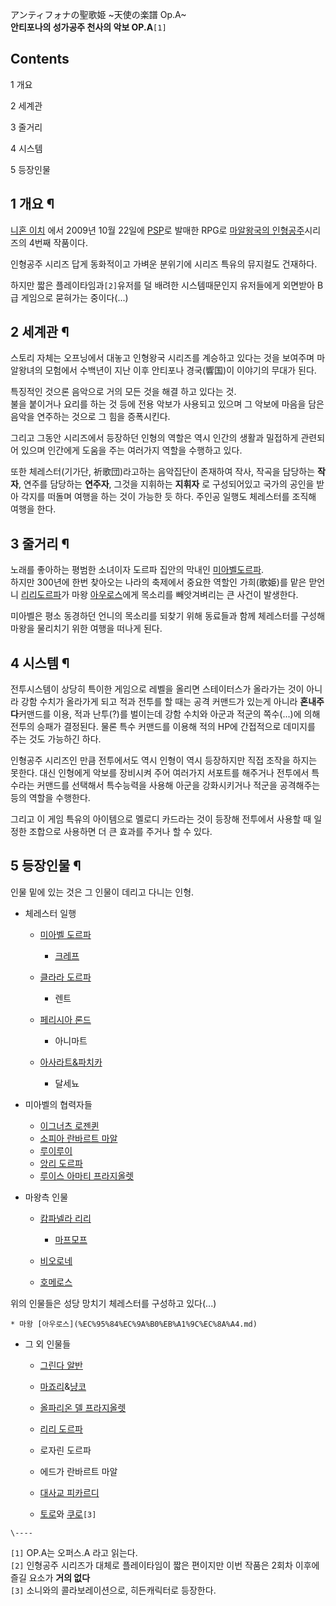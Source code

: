 アンティフォナの聖歌姫 ~天使の楽譜 Op.A~  
**안티포나의 성가공주 천사의 악보 OP.A**`[1]`

## Contents

    

1 개요

2 세계관

3 줄거리

4 시스템

5 등장인물

## 1 개요 ¶

[니혼 이치](%EB%8B%88%ED%98%BC%20%EC%9D%B4%EC%B9%98.md) 에서 2009년 10월 22일에
[PSP](PSP.md)로 발매한 RPG로 [마알왕국의 인형공주](%EB%A7%88%EC%95%8C%EC%99%95%EA%B5%AD%EC%9D%98%20%EC%9D%B8%ED%98%95%EA%B3%B5%EC%A3%BC.md)시리즈의 4번째 작품이다.

  

인형공주 시리즈 답게 동화적이고 가벼운 분위기에 시리즈 특유의 뮤지컬도 건재하다.  

  

하지만 짧은 플레이타임과`[2]`유저를 덜 배려한 시스템때문인지 유저들에게 외면받아 B급 게임으로 묻혀가는 중이다(...)

## 2 세계관 ¶

스토리 자체는 오프닝에서 대놓고 인형왕국 시리즈를 계승하고 있다는 것을 보여주며 마알왕녀의 모험에서 수백년이 지난 이후 안티포나
경국(響国)이 이야기의 무대가 된다.  

  

특징적인 것으론 음악으로 거의 모든 것을 해결 하고 있다는 것.  
불을 붙이거나 요리를 하는 것 등에 전용 악보가 사용되고 있으며 그 악보에 마음을 담은 음악을 연주하는 것으로 그 힘을 증폭시킨다.

  

그리고 그동안 시리즈에서 등장하던 인형의 역할은 역시 인간의 생활과 밀접하게 관련되어 있으며 인간에게 도움을 주는 여러가지 역할을 수행하고
있다.  

  

또한 체레스터(기가단, 祈歌団)라고하는 음악집단이 존재하여 작사, 작곡을 담당하는 **작자**, 연주를 담당하는 **연주자**, 그것을
지휘하는 **지휘자** 로 구성되어있고 국가의 공인을 받아 각지를 떠돌며 여행을 하는 것이 가능한 듯 하다. 주인공 일행도 체레스터를 조직해
여행을 한다.

## 3 줄거리 ¶

노래를 좋아하는 평범한 소녀이자 도르파 집안의 막내인 [미아벨도르파](%EB%AF%B8%EC%95%84%EB%B2%A8%20%EB%8F%84%EB%A5%B4%ED%8C%8C.md).  
하지만 300년에 한번 찾아오는 나라의 축제에서 중요한 역할인 가희(歌姫)를 맡은 맏언니 [리리도르파](%EB%A6%AC%EB%A6%AC%20%EB%8F%84%EB%A5%B4%ED%8C%8C.md)가 마왕
[아우로스](%EC%95%84%EC%9A%B0%EB%A1%9C%EC%8A%A4.md)에게 목소리를 빼앗겨벼리는 큰 사건이 발생한다.

  

미아벨은 평소 동경하던 언니의 목소리를 되찾기 위해 동료들과 함께 체레스터를 구성해 마왕을 물리치기 위한 여행을 떠나게 된다.  

## 4 시스템 ¶

전투시스템이 상당히 특이한 게임으로 레벨을 올리면 스테이터스가 올라가는 것이 아니라 강함 수치가 올라가게 되고 적과 전투를 할 때는 공격
커맨드가 있는게 아니라 **혼내주다**커맨드를 이용, 적과 난투(?)를 벌이는데 강함 수치와 아군과 적군의 쪽수(...)에 의해 전투의
승패가 결정된다. 물론 특수 커맨드를 이용해 적의 HP에 간접적으로 데미지를 주는 것도 가능하긴 하다.

  

인형공주 시리즈인 만큼 전투에서도 역시 인형이 역시 등장하지만 직접 조작을 하지는 못한다. 대신 인형에게 악보를 장비시켜 주어 여러가지
서포트를 해주거나 전투에서 특수라는 커맨드를 선택해서 특수능력을 사용해 아군을 강화시키거나 적군을 공격해주는 등의 역할을 수행한다.  

  

그리고 이 게임 특유의 아이템으로 멜로디 카드라는 것이 등장해 전투에서 사용할 때 일정한 조합으로 사용하면 더 큰 효과를 주거나 할 수
있다.  

## 5 등장인물 ¶

인물 밑에 있는 것은 그 인물이 데리고 다니는 인형.  

  

  * 체레스터 일행  

    * [미아벨 도르파](%EB%AF%B8%EC%95%84%EB%B2%A8%20%EB%8F%84%EB%A5%B4%ED%8C%8C.md)  

      * [크레프](%ED%81%AC%EB%A0%88%ED%94%84.md)
    * [클라라 도르파](%ED%81%B4%EB%9D%BC%EB%9D%BC%20%EB%8F%84%EB%A5%B4%ED%8C%8C.md)   

      * 렌트  

    * [페리시아 론드](%ED%8E%98%EB%A6%AC%EC%8B%9C%EC%95%84%20%EB%A1%A0%EB%93%9C.md)  

      * 아니마트  

    * [아사라트&파치카](%EC%95%84%EC%82%AC%EB%9D%BC%ED%8A%B8%26%ED%8C%8C%EC%B9%98%EC%B9%B4.md)  

      * 달세뇨  

  * 미아벨의 협력자들  

    * [이그너츠 로젠퀸](%EC%9D%B4%EA%B7%B8%EB%84%88%EC%B8%A0%20%EB%A1%9C%EC%A0%A0%ED%80%B8.md)
    * [소피아 란바르트 마알](%EC%86%8C%ED%94%BC%EC%95%84%20%EB%9E%80%EB%B0%94%EB%A5%B4%ED%8A%B8%20%EB%A7%88%EC%95%8C.md)
    * [루이루이](%EB%A3%A8%EC%9D%B4%EB%A3%A8%EC%9D%B4.md)
    * [앙리 도르파](%EC%95%99%EB%A6%AC%20%EB%8F%84%EB%A5%B4%ED%8C%8C.md)
    * [루이스 아마티 프라지올렛](%EB%A3%A8%EC%9D%B4%EC%8A%A4%20%EC%95%84%EB%A7%88%ED%8B%B0%20%ED%94%84%EB%9D%BC%EC%A7%80%EC%98%AC%EB%A0%9B.md)  

  * 마왕측 인물  

    * [캄파넬라 리리](%EC%BA%84%ED%8C%8C%EB%84%AC%EB%9D%BC%20%EB%A6%AC%EB%A6%AC.md)  

      * [마프모프](%EB%A7%88%ED%94%84%EB%AA%A8%ED%94%84.md)
    * [비오로네](%EB%B9%84%EC%98%A4%EB%A1%9C%EB%84%A4.md)
    * [호메로스](%ED%98%B8%EB%A9%94%EB%A1%9C%EC%8A%A4.md)  
  
위의 인물들은 성당 망치기 체레스터를 구성하고 있다(...)  

    * 마왕 [아우로스](%EC%95%84%EC%9A%B0%EB%A1%9C%EC%8A%A4.md)  

  * 그 외 인물들  

    * [그린다 알반](%EA%B7%B8%EB%A6%B0%EB%8B%A4%20%EC%95%8C%EB%B0%98.md)
    * [마죠리](%EB%A7%88%EC%A3%A0%EB%A6%AC.md)&[냥코](%EB%83%A5%EC%BD%94.md)
    * [올파리온 델 프라지올렛](%EC%98%AC%ED%8C%8C%EB%A6%AC%EC%98%A8%20%EB%8D%B8%20%ED%94%84%EB%9D%BC%EC%A7%80%EC%98%AC%EB%A0%9B.md)
    * [리리 도르파](%EB%A6%AC%EB%A6%AC%20%EB%8F%84%EB%A5%B4%ED%8C%8C.md)
    * 로자린 도르파  

    * 에드가 란바르트 마알  

    * [대사교 피카르디](%EB%8C%80%EC%82%AC%EA%B5%90%20%ED%94%BC%EC%B9%B4%EB%A5%B4%EB%94%94.md)
    * [토로](%ED%86%A0%EB%A1%9C.md)와 [쿠로](%EC%BF%A0%EB%A1%9C.md)`[3]`  

`\----`

`[1]` OP.A는 오퍼스.A 라고 읽는다.  
`[2]` 인형공주 시리즈가 대체로 플레이타임이 짧은 편이지만 이번 작품은 2회차 이후에 즐길 요소가 **거의 없다**  
`[3]` 소니와의 콜라보레이션으로, 히든캐릭터로 등장한다.

